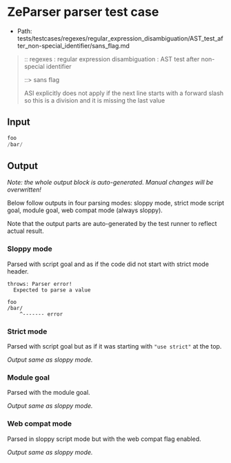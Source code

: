 # ZeParser parser test case

- Path: tests/testcases/regexes/regular_expression_disambiguation/AST_test_after_non-special_identifier/sans_flag.md

> :: regexes : regular expression disambiguation : AST test after non-special identifier
>
> ::> sans flag
>
> ASI explicitly does not apply if the next line starts with a forward slash so this is a division and it is missing the last value

## Input


`````js
foo
/bar/
`````

## Output

_Note: the whole output block is auto-generated. Manual changes will be overwritten!_

Below follow outputs in four parsing modes: sloppy mode, strict mode script goal, module goal, web compat mode (always sloppy).

Note that the output parts are auto-generated by the test runner to reflect actual result.

### Sloppy mode

Parsed with script goal and as if the code did not start with strict mode header.

`````
throws: Parser error!
  Expected to parse a value

foo
/bar/
    ^------- error
`````

### Strict mode

Parsed with script goal but as if it was starting with `"use strict"` at the top.

_Output same as sloppy mode._

### Module goal

Parsed with the module goal.

_Output same as sloppy mode._

### Web compat mode

Parsed in sloppy script mode but with the web compat flag enabled.

_Output same as sloppy mode._
